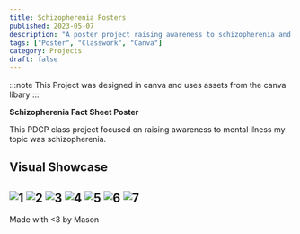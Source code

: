 ```yaml
---
title: Schizopherenia Posters  
published: 2023-05-07  
description: "A poster project raising awareness to schizopherenia and the misleading info about it" 
tags: ["Poster", "Classwork", "Canva"]  
category: Projects  
draft: false
---
```

:::note
This Project was designed in canva and uses assets from the canva libary
:::

**Schizopherenia Fact Sheet Poster**

This PDCP class project focused on raising awareness to mental ilness my topic was schizopherenia.

## Visual Showcase

![1](https://github.com/11ason/Sitefiles/blob/main/schizophrenia/1.png?raw=true)
![2](https://github.com/11ason/Sitefiles/blob/main/schizophrenia/2.png?raw=true)
![3](https://github.com/11ason/Sitefiles/blob/main/schizophrenia/3.png?raw=true)
![4](https://github.com/11ason/Sitefiles/blob/main/schizophrenia/4.png?raw=true)
![5](https://github.com/11ason/Sitefiles/blob/main/schizophrenia/5.png?raw=true)
![6](https://github.com/11ason/Sitefiles/blob/main/schizophrenia/6.png?raw=true)
![7](https://github.com/11ason/Sitefiles/blob/main/schizophrenia/Condensed.png?raw=true)
---

Made with <3 by Mason